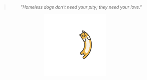 <!--
Title: Dogs for Adoption in Dharamsala, India
Scripts: 
- //flickrembed.com/embed_v2.js.php?source=flickr&layout=responsive&input=72157682105053445&sort=2&by=album&theme=default&scale=fill&skin=default&id=58f5c70ac4e61


Javascript: function checkForAds() { if ($('#sponsor').is(':visible')) { $('#sponsor').hide(); } else { setTimeout(checkForAds, 50); }};  function checkForGallery() { if ($('#gallery').is(':visible')) { $('#loadinganim').hide(); } else { setTimeout(checkForGallery, 50); }}; jQuery(document).ready(function() { checkForGallery(); checkForAds();});

-->
> <center><i>"Homeless dogs don't need your pity; they need your love."</i></center>

<div id="flickrembed">
 </div>
 <center>
  <img src="/images/animalloading.gif" height="200" width="200" alt="Loading..." title="Please wait..." id="loadinganim" />
  </center>

